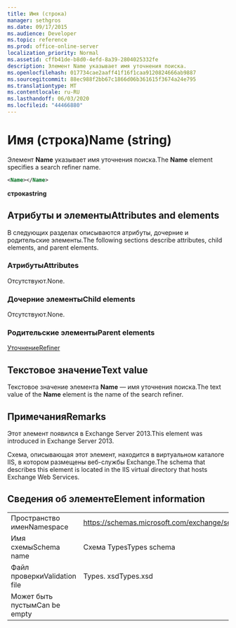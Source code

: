 ```yaml
---
title: Имя (строка)
manager: sethgros
ms.date: 09/17/2015
ms.audience: Developer
ms.topic: reference
ms.prod: office-online-server
localization_priority: Normal
ms.assetid: cffb41de-b8d0-4efd-8a39-2804025332fe
description: Элемент Name указывает имя уточнения поиска.
ms.openlocfilehash: 017734cae2aaff41f16f1caa9120824666ab9887
ms.sourcegitcommit: 88ec988f2bb67c1866d06b361615f3674a24e795
ms.translationtype: MT
ms.contentlocale: ru-RU
ms.lasthandoff: 06/03/2020
ms.locfileid: "44466880"
---
```

# <a name="name-string"></a><span data-ttu-id="2a9f4-103">Имя (строка)</span><span class="sxs-lookup"><span data-stu-id="2a9f4-103">Name (string)</span></span>

<span data-ttu-id="2a9f4-104">Элемент **Name** указывает имя уточнения поиска.</span><span class="sxs-lookup"><span data-stu-id="2a9f4-104">The **Name** element specifies a search refiner name.</span></span> 
  
```XML
<Name></Name>
```

<span data-ttu-id="2a9f4-105">**строка**</span><span class="sxs-lookup"><span data-stu-id="2a9f4-105">**string**</span></span>

## <a name="attributes-and-elements"></a><span data-ttu-id="2a9f4-106">Атрибуты и элементы</span><span class="sxs-lookup"><span data-stu-id="2a9f4-106">Attributes and elements</span></span>

<span data-ttu-id="2a9f4-107">В следующих разделах описываются атрибуты, дочерние и родительские элементы.</span><span class="sxs-lookup"><span data-stu-id="2a9f4-107">The following sections describe attributes, child elements, and parent elements.</span></span>
  
### <a name="attributes"></a><span data-ttu-id="2a9f4-108">Атрибуты</span><span class="sxs-lookup"><span data-stu-id="2a9f4-108">Attributes</span></span>

<span data-ttu-id="2a9f4-109">Отсутствуют.</span><span class="sxs-lookup"><span data-stu-id="2a9f4-109">None.</span></span>
  
### <a name="child-elements"></a><span data-ttu-id="2a9f4-110">Дочерние элементы</span><span class="sxs-lookup"><span data-stu-id="2a9f4-110">Child elements</span></span>

<span data-ttu-id="2a9f4-111">Отсутствуют.</span><span class="sxs-lookup"><span data-stu-id="2a9f4-111">None.</span></span>
  
### <a name="parent-elements"></a><span data-ttu-id="2a9f4-112">Родительские элементы</span><span class="sxs-lookup"><span data-stu-id="2a9f4-112">Parent elements</span></span>

[<span data-ttu-id="2a9f4-113">Уточнение</span><span class="sxs-lookup"><span data-stu-id="2a9f4-113">Refiner</span></span>](refiner.md)
  
## <a name="text-value"></a><span data-ttu-id="2a9f4-114">Текстовое значение</span><span class="sxs-lookup"><span data-stu-id="2a9f4-114">Text value</span></span>

<span data-ttu-id="2a9f4-115">Текстовое значение элемента **Name** — имя уточнения поиска.</span><span class="sxs-lookup"><span data-stu-id="2a9f4-115">The text value of the **Name** element is the name of the search refiner.</span></span> 
  
## <a name="remarks"></a><span data-ttu-id="2a9f4-116">Примечания</span><span class="sxs-lookup"><span data-stu-id="2a9f4-116">Remarks</span></span>

<span data-ttu-id="2a9f4-117">Этот элемент появился в Exchange Server 2013.</span><span class="sxs-lookup"><span data-stu-id="2a9f4-117">This element was introduced in Exchange Server 2013.</span></span>
  
<span data-ttu-id="2a9f4-118">Схема, описывающая этот элемент, находится в виртуальном каталоге IIS, в котором размещены веб-службы Exchange.</span><span class="sxs-lookup"><span data-stu-id="2a9f4-118">The schema that describes this element is located in the IIS virtual directory that hosts Exchange Web Services.</span></span>
  
## <a name="element-information"></a><span data-ttu-id="2a9f4-119">Сведения об элементе</span><span class="sxs-lookup"><span data-stu-id="2a9f4-119">Element information</span></span>

|||
|:-----|:-----|
|<span data-ttu-id="2a9f4-120">Пространство имен</span><span class="sxs-lookup"><span data-stu-id="2a9f4-120">Namespace</span></span>  <br/> |https://schemas.microsoft.com/exchange/services/2006/types  <br/> |
|<span data-ttu-id="2a9f4-121">Имя схемы</span><span class="sxs-lookup"><span data-stu-id="2a9f4-121">Schema name</span></span>  <br/> |<span data-ttu-id="2a9f4-122">Схема Types</span><span class="sxs-lookup"><span data-stu-id="2a9f4-122">Types schema</span></span>  <br/> |
|<span data-ttu-id="2a9f4-123">Файл проверки</span><span class="sxs-lookup"><span data-stu-id="2a9f4-123">Validation file</span></span>  <br/> |<span data-ttu-id="2a9f4-124">Types. xsd</span><span class="sxs-lookup"><span data-stu-id="2a9f4-124">Types.xsd</span></span>  <br/> |
|<span data-ttu-id="2a9f4-125">Может быть пустым</span><span class="sxs-lookup"><span data-stu-id="2a9f4-125">Can be empty</span></span>  <br/> ||
   

